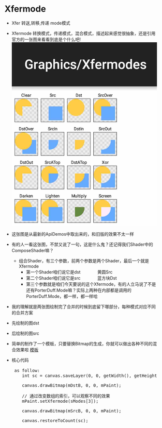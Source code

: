 # Xfermode #
- Xfer 转送,转移,传递 mode模式
- Xfermode 转换模式，传递模式，混合模式，描述起来感觉很抽象，还是引用官方的一张图来看看到底是个什么吧!
![](img/Xfermode.jpg)
- 这张图是从最新的ApiDemos中取出来的，和旧版的效果不太一样
- 有的人一看这张图，不禁又说了一句，这是什么鬼？还记得我们Shader中的ComposeShader嘛？
  - 组合Shader，有三个参数，前两个参数是两个Shader，最后一个就是Xfermode
    - 第一个Shader咱们说它是dst　　　　黄圆Src
    - 第二个Shader咱们说它是src　　　　蓝方块Dst
    - 第三个参数就是咱们今天要说的这个Xfermode，有的人立马说了不是还有PorterDuff.Mode嘛？实际上两种在内部都是调用的PorterDuff.Mode，都一样，都一样哈
- 我的理解就是两张图绘制完了合并的时候到底留下哪部分，每种模式对应不同的合并方案

- 先绘制的图dst
- 后绘制的图src

- 简单的制作了一个模板，只要替换Bitmap的生成，你就可以做出各种不同的混合效果啦
  <a href="https://github.com/RockTeach/AndroidTeach/blob/master/doc/CustomView/Paint/code/PorterDuffView.java">模板</a>
- 核心代码
  <pre> as follow:　　　
      int sc = canvas.saveLayer(0, 0, getWidth(), getHeight(), null,Canvas.ALL_SAVE_FLAG);

      canvas.drawBitmap(mDstB, 0, 0, mPaint);

      // 通过改变数组的索引，可以观察不同的效果
      mPaint.setXfermode(sModes[3]);

      canvas.drawBitmap(mSrcB, 0, 0, mPaint);

      canvas.restoreToCount(sc);
  </pre>
